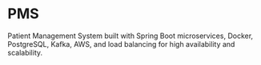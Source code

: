# PMS
Patient Management System built with Spring Boot microservices, Docker, PostgreSQL, Kafka, AWS, and load balancing for high availability and scalability.
